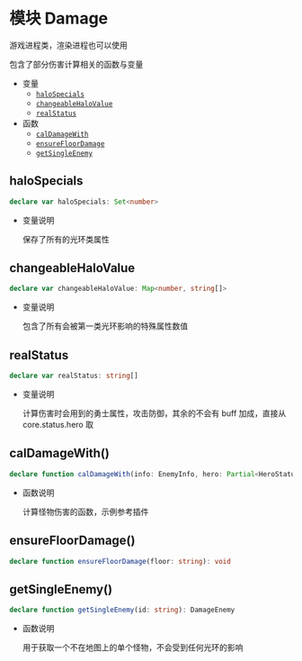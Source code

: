 # 模块 Damage

游戏进程类，渲染进程也可以使用

包含了部分伤害计算相关的函数与变量

-   变量
    -   [`haloSpecials`](#halospecials)
    -   [`changeableHaloValue`](#changeablehalovalue)
    -   [`realStatus`](#realstatus)
-   函数
    -   [`calDamageWith`](#caldamagewith)
    -   [`ensureFloorDamage`](#ensurefloordamage)
    -   [`getSingleEnemy`](#getsingleenemy)

## haloSpecials

```ts
declare var haloSpecials: Set<number>
```

-   变量说明

    保存了所有的光环类属性

## changeableHaloValue

```ts
declare var changeableHaloValue: Map<number, string[]>
```

-   变量说明

    包含了所有会被第一类光环影响的特殊属性数值

## realStatus

```ts
declare var realStatus: string[]
```

-   变量说明

    计算伤害时会用到的勇士属性，攻击防御，其余的不会有 buff 加成，直接从 core.status.hero 取

## calDamageWith()

```ts
declare function calDamageWith(info: EnemyInfo, hero: Partial<HeroStatus>): number | null
```

-   函数说明

    计算怪物伤害的函数，示例参考插件

## ensureFloorDamage()

```ts
declare function ensureFloorDamage(floor: string): void
```

## getSingleEnemy()

```ts
declare function getSingleEnemy(id: string): DamageEnemy
```

-   函数说明

    用于获取一个不在地图上的单个怪物，不会受到任何光环的影响
